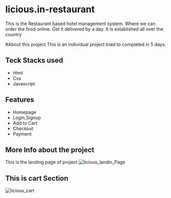 # licious.in-restaurant
This is the Restaurant based hotel management system. Where we can order the food online. Get it delivered by a day. It is established all over the country

#About this project
  This is an individual project tried to completed in 5 days.

## Teck Stacks used
- Html
- Css
- Javascript

## Features
- Homepage
- Login,Signup
- Add to Cart
- Checkout
- Payment

## More Info about the project
  This is the landing page of project
![licious_landin_Page](https://user-images.githubusercontent.com/107459781/210257995-9deacae3-121a-499c-bbb7-38574301f401.png)

## This is cart Section
![licious_cart](https://user-images.githubusercontent.com/107459781/210258000-a30044b7-eb59-46e5-97e5-cc3dfee7aadd.png)

